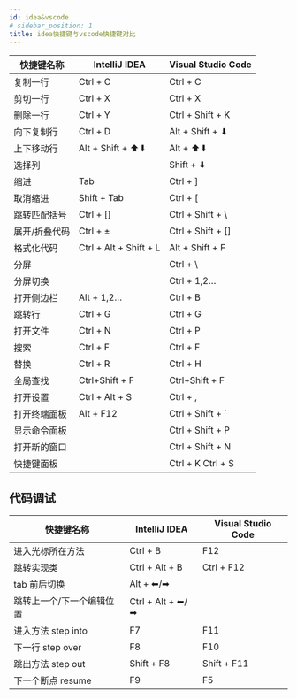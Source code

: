 ```yaml
---
id: idea&vscode
# sidebar_position: 1
title: idea快捷键与vscode快捷键对比
---
```


| 快捷键名称    | IntelliJ IDEA          | Visual Studio Code |
| ------------- | ---------------------- | ------------------ |
| 复制一行      | Ctrl + C               | Ctrl + C           |
| 剪切一行      | Ctrl + X               | Ctrl + X           |
| 删除一行      | Ctrl + Y               | Ctrl + Shift + K   |
| 向下复制行    | Ctrl + D               | Alt + Shift + ⬇    |
| 上下移动行    | Alt + Shift + ⬆⬇       | Alt + ⬆⬇           |
| 选择列        |                        | Shift + ⬇          |
| 缩进          | Tab                    | Ctrl + ]           |
| 取消缩进      | Shift + Tab            | Ctrl + [           |
| 跳转匹配括号  | Ctrl + []              | Ctrl + Shift + \   |
| 展开/折叠代码 | Ctrl + ±               | Ctrl + Shift + []  |
| 格式化代码    | Ctrl + Alt + Shift + L | Alt + Shift + F    |
| 分屏          |                        | Ctrl + \           |
| 分屏切换      |                        | Ctrl + 1,2…        |
| 打开侧边栏    | Alt + 1,2…             | Ctrl + B           |
| 跳转行        | Ctrl + G               | Ctrl + G           |
| 打开文件      | Ctrl + N               | Ctrl + P           |
| 搜索          | Ctrl + F               | Ctrl + F           |
| 替换          | Ctrl + R               | Ctrl + H           |
| 全局查找      | Ctrl+Shift + F         | Ctrl+Shift + F     |
| 打开设置      | Ctrl + Alt + S         | Ctrl + ,           |
| 打开终端面板  | Alt + F12              | Ctrl + Shift + `   |
| 显示命令面板  |                        | Ctrl + Shift + P   |
| 打开新的窗口  |                        | Ctrl + Shift + N   |
| 快捷键面板    |                        | Ctrl + K Ctrl + S  |

## 代码调试

| 快捷键名称                | IntelliJ IDEA    | Visual Studio Code |
| ------------------------- | ---------------- | ------------------ |
| 进入光标所在方法          | Ctrl + B         | F12                |
| 跳转实现类                | Ctrl + Alt + B   | Ctrl + F12         |
| tab 前后切换              | Alt + ⬅/➡        |                    |
| 跳转上一个/下一个编辑位置 | Ctrl + Alt + ⬅/➡ |                    |
| 进入方法 step into        | F7               | F11                |
| 下一行 step over          | F8               | F10                |
| 跳出方法 step out         | Shift + F8       | Shift + F11        |
| 下一个断点 resume         | F9               | F5                 |
